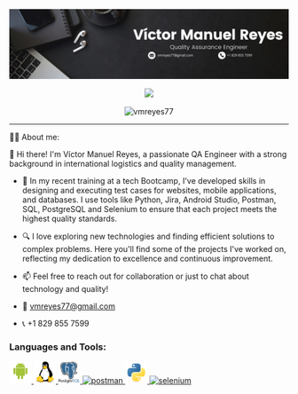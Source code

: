 <div id="header" align="center">
  <img decoding="async" src="https://github.com/vmreyes77/vmreyes77/blob/main/Cover_Github.png?raw=true" width="800"/>
</div>

<div align="center">
  
[![](https://img.shields.io/badge/LinkedIn-0077B5?style=for-the-badge&logo=linkedin&logoColor=white)](https://www.linkedin.com/in/v%C3%ADctor-manuel-reyes-vargas/)
</div>

<p align="center"> <img src="https://komarev.com/ghpvc/?username=vmreyes77&label=Profile%20views&color=0e75b6&style=flat" alt="vmreyes77" /> </p>

---
 <div id="header" align="left">
👨‍💻 About me:
  
👋 Hi there! I'm Víctor Manuel Reyes, a passionate QA Engineer with a strong background in international logistics and quality management.

* 🌱 In my recent training at a tech Bootcamp, I've developed skills in designing and executing test cases for websites, mobile applications, and databases. I use tools like Python, Jira, Android Studio, Postman, SQL, PostgreSQL and Selenium to ensure that each project meets the highest quality standards.

* 🔍 I love exploring new technologies and finding efficient solutions to complex problems. Here you'll find some of the projects I've worked on, reflecting my dedication to excellence and continuous improvement.

* 📫 Feel free to reach out for collaboration or just to chat about technology and quality!
  
* 📧 vmreyes77@gmail.com
  
* 📞 +1 829 855 7599

<h3 align="left">Languages and Tools:</h3>
<p align="left"> <a href="https://developer.android.com" target="_blank" rel="noreferrer"> <img src="https://raw.githubusercontent.com/devicons/devicon/master/icons/android/android-original-wordmark.svg" alt="android" width="40" height="40"/> </a> <a href="https://www.linux.org/" target="_blank" rel="noreferrer"> <img src="https://raw.githubusercontent.com/devicons/devicon/master/icons/linux/linux-original.svg" alt="linux" width="40" height="40"/> </a> <a href="https://www.postgresql.org" target="_blank" rel="noreferrer"> <img src="https://raw.githubusercontent.com/devicons/devicon/master/icons/postgresql/postgresql-original-wordmark.svg" alt="postgresql" width="40" height="40"/> </a> <a href="https://postman.com" target="_blank" rel="noreferrer"> <img src="https://www.vectorlogo.zone/logos/getpostman/getpostman-icon.svg" alt="postman" width="40" height="40"/> </a> <a href="https://www.python.org" target="_blank" rel="noreferrer"> <img src="https://raw.githubusercontent.com/devicons/devicon/master/icons/python/python-original.svg" alt="python" width="40" height="40"/> </a> <a href="https://www.selenium.dev" target="_blank" rel="noreferrer"> <img src="https://raw.githubusercontent.com/detain/svg-logos/780f25886640cef088af994181646db2f6b1a3f8/svg/selenium-logo.svg" alt="selenium" width="40" height="40"/> </a> </p>
